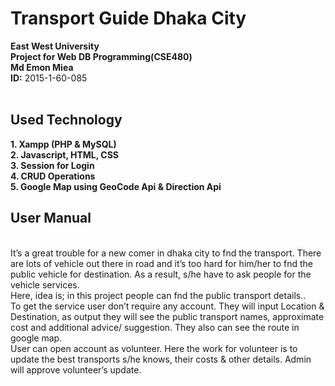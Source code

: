 # Transport Guide Dhaka City
<b>East West University</b><br>
<b>Project for Web DB Programming(CSE480)</b><br>
<b>Md Emon Miea</b><br>
<b>ID:</b> 2015-1-60-085<br>
<br>

<h2>Used Technology </h2>
<b>1. Xampp (PHP & MySQL)</b><br>
<b>2. Javascript, HTML, CSS</b><br>
<b>3. Session for Login</b><br>
<b>4. CRUD Operations</b><br>
<b>5. Google Map using GeoCode Api & Direction Api</b><br>
<h2>User Manual</h2><br>
It’s a great trouble for a new comer in dhaka city to fnd the transport. There are lots of vehicle out there in road and it’s too hard for him/her to fnd the public vehicle for destination. As a result, s/he have to ask people for the vehicle services.
<br>
Here, idea is; in this project people can fnd the public transport details..
<br>
To get the service user don’t require any account. They will input Location & Destination, as output they will see the public transport names, approximate cost and additional advice/ suggestion. They also can see the route in google map.
<br>
User can open account as volunteer. Here the work for volunteer is to update the best transports s/he knows, their costs & other details. Admin will approve volunteer’s update.
